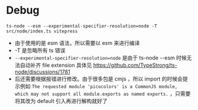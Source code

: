 

# Debug
```shell
ts-node --esm --experimental-specifier-resolution=node -T src/node/index.ts vitepress
```

* 由于使用的是 esm 语法，所以需要以 esm 来进行编译
* -T 是忽略所有 ts 错误
* `--experimental-specifier-resolution=node` 是由于 ts-node --esm 时候无法自动补齐 file extension 具体见 https://github.com/TypeStrong/ts-node/discussions/1781 
* 后还需要根据报错进行修改。由于很多包是 cmjs ，所以 import 的时候会提示例如 `The requested module 'picocolors' is a CommonJS module, which may not support all module.exports as named exports.` ，只需要将其改为 default 引入再进行解构就好了